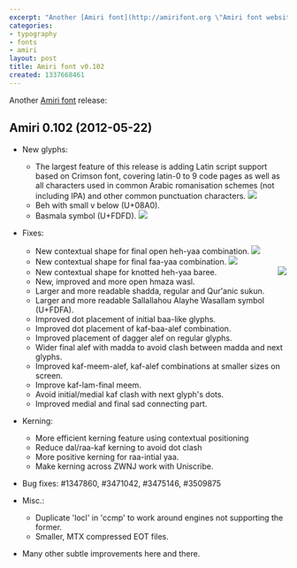 ```yaml
---
excerpt: "Another [Amiri font](http://amirifont.org \"Amiri font website\") release:\r\n"
categories:
- typography
- fonts
- amiri
layout: post
title: Amiri font v0.102
created: 1337668461
---
```

Another [Amiri font](http://amirifont.org "Amiri font website") release:
<!--break-->
Amiri 0.102 (2012-05-22)
------------------------
* New glyphs:
  - The largest feature of this release is adding Latin script support based on
    Crimson font, covering latin-0 to 9 code pages as well as all characters
    used in common Arabic romanisation schemes (not including IPA) and other
    common punctuation characters.
![](http://www.khaledhosny.org/image/view/189/_original?.png)
  - Beh with small v below (U+08A0).
  - Basmala symbol (U+FDFD).
![](http://www.khaledhosny.org/files/images/be.png)

* Fixes:
  - New contextual shape for final open heh-yaa combination.
![](http://www.khaledhosny.org/files/images/he.png)
  - New contextual shape for final faa-yaa combination.
![](http://www.khaledhosny.org/files/images/fe.png)
  - New contextual shape for knotted heh-yaa baree.                           
![](http://www.khaledhosny.org/files/images/urduhe.png)
  - New, improved and more open hmaza wasl.
  - Larger and more readable shadda, regular and Qur'anic sukun.
  - Larger and more readable Sallallahou Alayhe Wasallam symbol (U+FDFA).
  - Improved dot placement of initial baa-like glyphs.
  - Improved dot placement of kaf-baa-alef combination.
  - Improved placement of dagger alef on regular glyphs.
  - Wider final alef with madda to avoid clash between madda and next glyphs.
  - Improved kaf-meem-alef, kaf-alef combinations at smaller sizes on screen.
  - Improve kaf-lam-final meem.
  - Avoid initial/medial kaf clash with next glyph's dots.
  - Improved medial and final sad connecting part.

* Kerning:
  - More efficient kerning feature using contextual positioning
  - Reduce dal/raa-kaf kerning to avoid dot clash
  - More positive kerning for raa-intial yaa.
  - Make kerning across ZWNJ work with Uniscribe.

* Bug fixes: #1347860, #3471042, #3475146, #3509875

* Misc.:
  - Duplicate 'locl' in 'ccmp' to work around engines not supporting the former.
  - Smaller, MTX compressed EOT files.

* Many other subtle improvements here and there.
